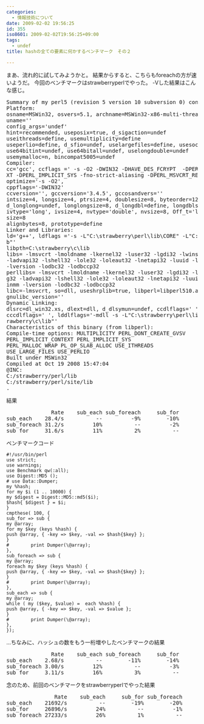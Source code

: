 ```yaml
---
categories:
  - 情報技術について
date: 2009-02-02 19:56:25
id: 355
iso8601: 2009-02-02T19:56:25+09:00
tags:
  - undef
title: hashの全ての要素に何かするベンチマーク　その２

---
```


<p>まあ、流れ的に試してみようかと。
結果からすると、こちらもforeachの方が速いようだ。
今回のベンチマークはstrawberryperlでやった。
-Vした結果はこんな感じ。</p>

<pre>Summary of my perl5 (revision 5 version 10 subversion 0) configuration:
Platform:
osname=MSWin32, osvers=5.1, archname=MSWin32-x86-multi-thread
uname=''
config_args='undef'
hint=recommended, useposix=true, d_sigaction=undef
useithreads=define, usemultiplicity=define
useperlio=define, d_sfio=undef, uselargefiles=define, usesocks=undef
use64bitint=undef, use64bitall=undef, uselongdouble=undef
usemymalloc=n, bincompat5005=undef
Compiler:
cc='gcc', ccflags =' -s -O2 -DWIN32 -DHAVE_DES_FCRYPT  -DPERL_IMPLICIT_CONTE
XT -DPERL_IMPLICIT_SYS -fno-strict-aliasing -DPERL_MSVCRT_READFIX',
optimize='-s -O2',
cppflags='-DWIN32'
ccversion='', gccversion='3.4.5', gccosandvers=''
intsize=4, longsize=4, ptrsize=4, doublesize=8, byteorder=1234
d_longlong=undef, longlongsize=8, d_longdbl=define, longdblsize=12
ivtype='long', ivsize=4, nvtype='double', nvsize=8, Off_t='long long', lseek
size=8
alignbytes=8, prototype=define
Linker and Libraries:
ld='g++', ldflags ='-s -L"C:\strawberry\perl\lib\CORE" -L"C:\strawberry\c\li
b"'
libpth=C:\strawberry\c\lib
libs= -lmsvcrt -lmoldname -lkernel32 -luser32 -lgdi32 -lwinspool -lcomdlg32
-ladvapi32 -lshell32 -lole32 -loleaut32 -lnetapi32 -luuid -lws2_32 -lmpr -lwinmm
-lversion -lodbc32 -lodbccp32
perllibs= -lmsvcrt -lmoldname -lkernel32 -luser32 -lgdi32 -lwinspool -lcomdl
g32 -ladvapi32 -lshell32 -lole32 -loleaut32 -lnetapi32 -luuid -lws2_32 -lmpr -lw
inmm -lversion -lodbc32 -lodbccp32
libc=-lmsvcrt, so=dll, useshrplib=true, libperl=libperl510.a
gnulibc_version=''
Dynamic Linking:
dlsrc=dl_win32.xs, dlext=dll, d_dlsymun=undef, ccdlflags=' '
cccdlflags=' ', lddlflags='-mdll -s -L"C:\strawberry\perl\lib\CORE" -L"C:\st
rawberry\c\lib"'
Characteristics of this binary (from libperl):
Compile-time options: MULTIPLICITY PERL_DONT_CREATE_GVSV
PERL_IMPLICIT_CONTEXT PERL_IMPLICIT_SYS
PERL_MALLOC_WRAP PL_OP_SLAB_ALLOC USE_ITHREADS
USE_LARGE_FILES USE_PERLIO
Built under MSWin32
Compiled at Oct 19 2008 15:47:04
@INC:
C:/strawberry/perl/lib
C:/strawberry/perl/site/lib
.
</pre>

<p>
結果</p>

<pre>              Rate    sub_each sub_foreach     sub_for
sub_each    28.4/s          --         -9%        -10%
sub_foreach 31.2/s         10%          --         -2%
sub_for     31.6/s         11%          2%          --
</pre>

<p>ベンチマークコード</p>

<pre><code>#!/usr/bin/perl
use strict;
use warnings;
use Benchmark qw(:all);
use Digest::MD5 ();
# use Data::Dumper;
my %hash;
for my &#36;i (1 .. 10000) {
my &#36;digest = Digest::MD5::md5(&#36;i);
&#36;hash{ &#36;digest } = &#36;i;
}
cmpthese( 100, {
sub_for =&#62; sub {
my @array;
for my &#36;key (keys %hash) {
push @array, { -key =&#62; &#36;key, -val =&#62; &#36;hash{&#36;key} };
}
#        print Dumper(\@array);
},
sub_foreach =&#62; sub {
my @array;
foreach my &#36;key (keys %hash) {
push @array, { -key =&#62; &#36;key, -val =&#62; &#36;hash{&#36;key} };
}
#        print Dumper(\@array);
},
sub_each =&#62; sub {
my @array;
while ( my (&#36;key, &#36;value) =  each %hash) {
push @array, { -key =&#62; &#36;key, -val =&#62; &#36;value };
}
#        print Dumper(\@array);
},
});</code></pre>

<p>&#133;ちなみに、ハッシュの数をもう一桁増やしたベンチマークの結果</p>

<pre>              Rate    sub_each sub_foreach     sub_for
sub_each    2.68/s          --        -11%        -14%
sub_foreach 3.00/s         12%          --         -3%
sub_for     3.11/s         16%          3%          --
</pre>

<p>念のため、前回のベンチマークをstrawberryperlでやった結果</p>

<pre>               Rate    sub_each     sub_for sub_foreach
sub_each    21692/s          --        -19%        -20%
sub_for     26896/s         24%          --         -1%
sub_foreach 27233/s         26%          1%          --
</pre>
    	